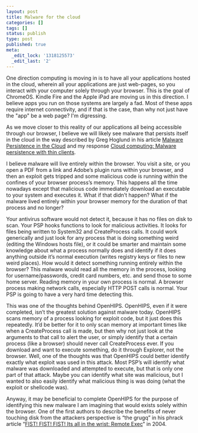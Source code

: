 ```yaml
---
layout: post
title: Malware for the cloud
categories: []
tags: []
status: publish
type: post
published: true
meta:
  _edit_lock: '1318125573'
  _edit_last: '2'
---
```

One direction computing is moving in is to have all your applications hosted in the cloud, wherein all your applications are just web-pages, so you interact with your computer solely through your browser.  This is the goal of ChromeOS.  Kindle Fire and the Apple iPad are moving us in this direction.  I believe apps you run on those systems are largely a fad.  Most of these apps require internet connectivity, and if that is the case, than why not just have the "app" be a web page?  I'm digressing.

As we move closer to this reality of our applications all being accessible through our browser, I believe we will likely see malware that persists itself in the cloud in the way described by Greg Hoglund in his article <a href="http://fasthorizon.blogspot.com/2010/12/malware-persistence-in-cloud.html">Malware Persistence in the Cloud</a> and my response
<a href="http://0xdabbad00.com/2010/12/18/cloud-computing-malware-persistence-with-thin-clients/">Cloud computing: Malware persistence with thin clients</a>.

I believe malware will live entirely within the browser.  You visit a site, or you open a PDF from a link and Adobe’s plugin runs within your browser, and then an exploit gets tripped and some malicious code is running within the confines of your browser process’s memory.  This happens all the time nowadays except that malicious code immediately download an executable to your system and executes it.   What if that didn’t happen?  What if the malware lived entirely within your browser memory for the duration of that process and no longer?

Your antivirus software would not detect it, because it has no files on disk to scan.  Your PSP hooks functions to look for malicious activities.  It looks for files being written to System32 and CreateProcess calls.  It could work generically and just look for any process that is doing something weird (editing the Windows hosts file), or it could be smarter and maintain some knowledge about what a process normally does and identify if it does anything outside it’s normal execution (writes registry keys or files to new weird places).  How would it detect something running entirely within the browser?  This malware would read all the memory in the process, looking for username/passwords, credit card numbers, etc. and send those to some home server.  Reading memory in your own process is normal.  A browser process making network calls, especially HTTP POST calls is normal.  Your PSP is going to have a very hard time detecting this.

This was one of the thoughts behind OpenHIPS.  OpenHIPS, even if it were completed,  isn’t the greatest solution against malware today.  OpenHIPS scans memory of a process looking for exploit code, but it just does this repeatedly.  It’d be better for it to only scan memory at important times like when a CreateProcess call is made, but then why not just look at the arguments to that call to alert the user, or simply identify that a certain process (like a browser) should never call CreateProcess ever.  If you download and want to execute something, do it through Explorer, not the browser.  Well, one of the thoughts was that OpenHIPS could better identify exactly what exploit was used in this attack.  Most PSP’s will identify what malware was downloaded and attempted to execute, but that is only one part of that attack.  Maybe you can identify what site was malicious, but I wanted to also easily identify what malicious thing is was doing (what the exploit or shellcode was).

Anyway, it may be beneficial to complete OpenHIPS for the purpose of identifying this new malware I am imagining that would exists solely within the browser.  One of the first authors to describe the benefits of never touching disk from the attackers perspective is “the grugq” in his phrack article “<a href="http://www.phrack.org/issues.html?issue=62&id=8">FIST! FIST! FIST! Its all in the wrist: Remote Exec</a>” in 2004.
